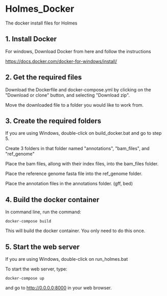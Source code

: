 # Holmes_Docker
The docker install files for Holmes

## 1. Install Docker
For windows, Download Docker from here and follow the instructions

https://docs.docker.com/docker-for-windows/install/

## 2. Get the required files 

Download the Dockerfile and docker-compose.yml by clicking on the "Download or clone" button, and selecting "Download zip".

Move the downloaded file to a folder you would like to work from. 

## 3. Create the required folders

If you are using Windows, double-click on build_docker.bat and go to step 5.

Create 3 folders in that folder named "annotations", "bam_files", and "ref_genome"

Place the bam files, allong with their index files, into the bam_files folder.

Place the reference genome fasta file into the ref_genome folder.

Place the annotation files in the annotations folder. (gff, bed)

## 4. Build the docker container

In command line, run the command:

`docker-compose build`

This will build the docker container. You only need to do this once.

## 5. Start the web server

If you are using Windows, double-click on run_holmes.bat

To start the web server, type:

`docker-compose up`

and go to http://0.0.0.0:8000 in your web browser. 

